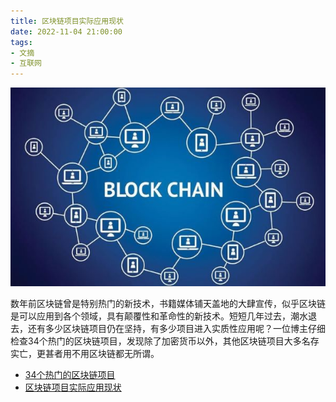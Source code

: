 ```yaml
---
title: 区块链项目实际应用现状
date: 2022-11-04 21:00:00
tags: 
- 文摘
- 互联网
---
```


![](/images/202211042100.jpg)

数年前区块链曾是特别热门的新技术，书籍媒体铺天盖地的大肆宣传，似乎区块链是可以应用到各个领域，具有颠覆性和革命性的新技术。短短几年过去，潮水退去，还有多少区块链项目仍在坚持，有多少项目进入实质性应用呢？一位博主仔细检查34个热门的区块链项目，发现除了加密货币以外，其他区块链项目大多名存实亡，更甚者用不用区块链都无所谓。

- [34个热门的区块链项目](https://builtin.com/blockchain/blockchain-applications)
- [区块链项目实际应用现状](https://weh.wtf/34-blockchain-projects.html)

